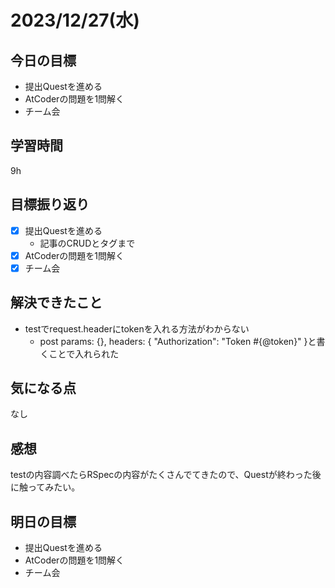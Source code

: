 # 2023/12/27(水)

## 今日の目標
* 提出Questを進める
* AtCoderの問題を1問解く
* チーム会

## 学習時間
9h

## 目標振り返り
* [x] 提出Questを進める
  * 記事のCRUDとタグまで
* [x] AtCoderの問題を1問解く
* [x] チーム会

## 解決できたこと
- testでrequest.headerにtokenを入れる方法がわからない
  - post params: {}, headers: { "Authorization": "Token #{@token}" }と書くことで入れられた

## 気になる点
なし

## 感想
testの内容調べたらRSpecの内容がたくさんでてきたので、Questが終わった後に触ってみたい。

## 明日の目標
* 提出Questを進める
* AtCoderの問題を1問解く
* チーム会
